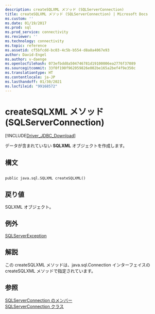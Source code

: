 ```yaml
---
description: createSQLXML メソッド (SQLServerConnection)
title: createSQLXML メソッド (SQLServerConnection) | Microsoft Docs
ms.custom: ''
ms.date: 01/19/2017
ms.prod: sql
ms.prod_service: connectivity
ms.reviewer: ''
ms.technology: connectivity
ms.topic: reference
ms.assetid: cf5bfcdd-bc03-4c5b-b554-d8a8a4067e93
author: David-Engel
ms.author: v-daenge
ms.openlocfilehash: 073efbdd8a504746781d19100006ea2776f37089
ms.sourcegitcommit: 33f0f190f962059826e002be165a2bef4f9e350c
ms.translationtype: HT
ms.contentlocale: ja-JP
ms.lasthandoff: 01/30/2021
ms.locfileid: "99168572"
---
```

# <a name="createsqlxml-method-sqlserverconnection"></a>createSQLXML メソッド (SQLServerConnection)
[!INCLUDE[Driver_JDBC_Download](../../../includes/driver_jdbc_download.md)]

  データが含まれていない **SQLXML** オブジェクトを作成します。  
  
## <a name="syntax"></a>構文  
  
```  
  
public java.sql.SQLXML createSQLXML()  
```  
  
## <a name="return-value"></a>戻り値  
 SQLXML オブジェクト。  
  
## <a name="exceptions"></a>例外  
 [SQLServerException](../../../connect/jdbc/reference/sqlserverexception-class.md)  
  
## <a name="remarks"></a>解説  
 この createSQLXML メソッドは、java.sql.Connection インターフェイスの createSQLXML メソッドで指定されています。  
  
## <a name="see-also"></a>参照  
 [SQLServerConnection のメンバー](../../../connect/jdbc/reference/sqlserverconnection-members.md)   
 [SQLServerConnection クラス](../../../connect/jdbc/reference/sqlserverconnection-class.md)  
  
  
